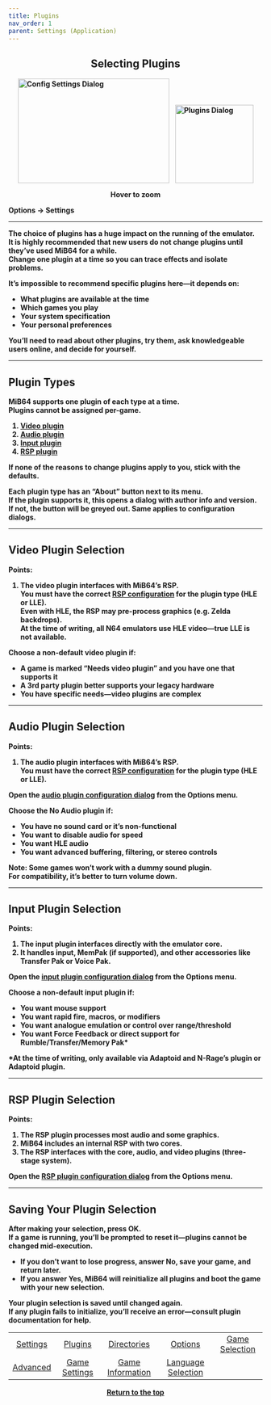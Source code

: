```yaml
---
title: Plugins
nav_order: 1
parent: Settings (Application)
---
```


<style>
.zoom-pair {
  display: flex;
  gap: 12px;
  align-items: flex-end;
  justify-content: flex-start;
  position: relative;
  margin-left: auto;
  margin-right: auto;
  width: max-content;
  text-align: left;
}
.zoom-on-hover {
  display: inline-block;
  position: relative;
}
.zoom-on-hover img {
  display: block;
  cursor: zoom-in;
  transition: transform 0.3s ease;
  transform-origin: left center;
  position: relative;
  z-index: 1;
}
.zoom-on-hover:hover img {
  transform: scale(1.5);
}
.zoom-pair .zoom-on-hover:first-child:hover img {
  z-index: 9999;
}
.zoom-pair .zoom-on-hover:last-child:hover img {
  z-index: 100;
}
</style>

## <center>Selecting Plugins</center>
<b>
<div style="text-align: center;">
<div class="zoom-pair">
  <div class="zoom-on-hover">
    <img src="/manual/asset/images//config_settings.png" alt="Config Settings Dialog" width="300" height="207" />
  </div>
  <div class="zoom-on-hover">
    <img src="/manual/asset/images//plugins_png" alt="Plugins Dialog" width="155" />
  </div>
</div>
<p><strong>Hover to zoom</strong></p>
</div>

Options → Settings

---

The choice of plugins has a huge impact on the running of the emulator.  
It is highly recommended that new users do not change plugins until they’ve used MiB64 for a while.  
Change one plugin at a time so you can trace effects and isolate problems.

It’s impossible to recommend specific plugins here—it depends on:

- What plugins are available at the time
- Which games you play
- Your system specification
- Your personal preferences

You’ll need to read about other plugins, try them, ask knowledgeable users online, and decide for yourself.

---

## Plugin Types

MiB64 supports one plugin of each type at a time.  
Plugins cannot be assigned per-game.

1. [Video plugin](#video-plugin-selection)
2. [Audio plugin](#audio-plugin-selection)
3. [Input plugin](#input-plugin-selection)
4. [RSP plugin](#rsp-plugin-selection)

If none of the reasons to change plugins apply to you, stick with the defaults.

Each plugin type has an “About” button next to its menu.  
If the plugin supports it, this opens a dialog with author info and version.  
If not, the button will be greyed out. Same applies to configuration dialogs.

---

## <a name="video-plugin-selection"></a>Video Plugin Selection

**Points:**

1. The video plugin interfaces with MiB64’s RSP.  
   You must have the correct [RSP configuration](config-rsp) for the plugin type (HLE or LLE).  
   Even with HLE, the RSP may pre-process graphics (e.g. Zelda backdrops).  
   At the time of writing, all N64 emulators use HLE video—true LLE is not available.

**Choose a non-default video plugin if:**

- A game is marked “Needs video plugin” and you have one that supports it
- A 3rd party plugin better supports your legacy hardware
- You have specific needs—video plugins are complex

---

## <a name="audio-plugin-selection"></a>Audio Plugin Selection

**Points:**

1. The audio plugin interfaces with MiB64’s RSP.  
   You must have the correct [RSP configuration](config-rsp) for the plugin type (HLE or LLE).

Open the [audio plugin configuration dialog](config-audio) from the Options menu.

**Choose the No Audio plugin if:**

- You have no sound card or it’s non-functional
- You want to disable audio for speed
- You want HLE audio
- You want advanced buffering, filtering, or stereo controls

Note: Some games won’t work with a dummy sound plugin.  
For compatibility, it’s better to turn volume down.

---

## <a name="input-plugin-selection"></a>Input Plugin Selection

**Points:**

1. The input plugin interfaces directly with the emulator core.
2. It handles input, MemPak (if supported), and other accessories like Transfer Pak or Voice Pak.

Open the [input plugin configuration dialog](config-input) from the Options menu.

**Choose a non-default input plugin if:**

- You want mouse support
- You want rapid fire, macros, or modifiers
- You want analogue emulation or control over range/threshold
- You want Force Feedback or direct support for Rumble/Transfer/Memory Pak*

*At the time of writing, only available via Adaptoid and N-Rage’s plugin or Adaptoid plugin.

---

## <a name="rsp-plugin-selection"></a>RSP Plugin Selection

**Points:**

1. The RSP plugin processes most audio and some graphics.
2. MiB64 includes an internal RSP with two cores.
3. The RSP interfaces with the core, audio, and video plugins (three-stage system).

Open the [RSP plugin configuration dialog](config-rsp) from the Options menu.

---

## Saving Your Plugin Selection

After making your selection, press OK.  
If a game is running, you’ll be prompted to reset it—plugins cannot be changed mid-execution.

- If you don’t want to lose progress, answer No, save your game, and return later.
- If you answer Yes, MiB64 will reinitialize all plugins and boot the game with your new selection.

Your plugin selection is saved until changed again.  
If any plugin fails to initialize, you’ll receive an error—consult plugin documentation for help.

<table align="center">
  <tr>
    <td style="text-align: center;"><a href="app-settings">Settings</a></td>
    <td style="text-align: center;"><a href="app-plugins">Plugins</a></td>
    <td style="text-align: center;"><a href="app-directories">Directories</a></td>
    <td style="text-align: center;"><a href="app-options">Options</a></td>
    <td style="text-align: center;"><a href="app-game-selection">Game Selection</a></td>
  </tr>
  <tr>
    <td style="text-align: center;"><a href="app-advanced">Advanced</a></td>
    <td style="text-align: center;"><a href="app-game-settings">Game Settings</a></td>
    <td style="text-align: center;"><a href="app-game-information">Game Information</a></td>
    <td style="text-align: center;"><a href="app-language">Language Selection</a></td>
    <td style="text-align: center;">&nbsp;</td> <!-- Empty cell for symmetry -->
  </tr>
</table>

<p style="text-align:center"><a href="#">Return to the top</a></p>

<!-- ClauseEcho: Plugin Selection Protocol Complete -->
